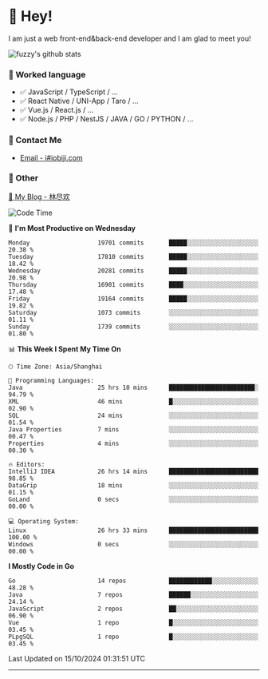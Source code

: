 # 👋 Hey!

I am just a web front-end&back-end developer and I am glad to meet you!

![fuzzy's github stats](https://github-readme-stats.vercel.app/api?username=JaydenForYou&&show_icons=true&&title_color=1abc9c&&icon_color=1abc9c)


### 📝 Worked language

- ✅ JavaScript / TypeScript / ...
- ✅ React Native / UNI-App / Taro / ...
- ✅ Vue.js / React.js / ...
- ✅ Node.js / PHP / NestJS / JAVA / GO / PYTHON / ...

### 📮 Contact Me

- [Email - i#iobiji.com](mailto:i@iobiji.com)


### 🤪 Other

[📌 My Blog - 林尽欢](https://iobiji.com)

<!--START_SECTION:waka-->
![Code Time](http://img.shields.io/badge/Code%20Time-1%2C110%20hrs%2057%20mins-blue)

📅 **I'm Most Productive on Wednesday** 

```text
Monday                   19701 commits       █████░░░░░░░░░░░░░░░░░░░░   20.38 % 
Tuesday                  17810 commits       █████░░░░░░░░░░░░░░░░░░░░   18.42 % 
Wednesday                20281 commits       █████░░░░░░░░░░░░░░░░░░░░   20.98 % 
Thursday                 16901 commits       ████░░░░░░░░░░░░░░░░░░░░░   17.48 % 
Friday                   19164 commits       █████░░░░░░░░░░░░░░░░░░░░   19.82 % 
Saturday                 1073 commits        ░░░░░░░░░░░░░░░░░░░░░░░░░   01.11 % 
Sunday                   1739 commits        ░░░░░░░░░░░░░░░░░░░░░░░░░   01.80 % 
```


📊 **This Week I Spent My Time On** 

```text
🕑︎ Time Zone: Asia/Shanghai

💬 Programming Languages: 
Java                     25 hrs 10 mins      ████████████████████████░   94.79 % 
XML                      46 mins             █░░░░░░░░░░░░░░░░░░░░░░░░   02.90 % 
SQL                      24 mins             ░░░░░░░░░░░░░░░░░░░░░░░░░   01.54 % 
Java Properties          7 mins              ░░░░░░░░░░░░░░░░░░░░░░░░░   00.47 % 
Properties               4 mins              ░░░░░░░░░░░░░░░░░░░░░░░░░   00.30 % 

🔥 Editors: 
IntelliJ IDEA            26 hrs 14 mins      █████████████████████████   98.85 % 
DataGrip                 18 mins             ░░░░░░░░░░░░░░░░░░░░░░░░░   01.15 % 
GoLand                   0 secs              ░░░░░░░░░░░░░░░░░░░░░░░░░   00.00 % 

💻 Operating System: 
Linux                    26 hrs 33 mins      █████████████████████████   100.00 % 
Windows                  0 secs              ░░░░░░░░░░░░░░░░░░░░░░░░░   00.00 % 
```

**I Mostly Code in Go** 

```text
Go                       14 repos            ████████████░░░░░░░░░░░░░   48.28 % 
Java                     7 repos             ██████░░░░░░░░░░░░░░░░░░░   24.14 % 
JavaScript               2 repos             ██░░░░░░░░░░░░░░░░░░░░░░░   06.90 % 
Vue                      1 repo              █░░░░░░░░░░░░░░░░░░░░░░░░   03.45 % 
PLpgSQL                  1 repo              █░░░░░░░░░░░░░░░░░░░░░░░░   03.45 % 
```




 Last Updated on 15/10/2024 01:31:51 UTC
<!--END_SECTION:waka-->
---
